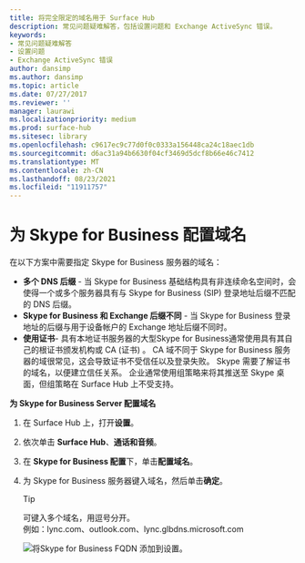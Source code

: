 ```yaml
---
title: 将完全限定的域名用于 Surface Hub
description: 常见问题疑难解答，包括设置问题和 Exchange ActiveSync 错误。
keywords:
- 常见问题疑难解答
- 设置问题
- Exchange ActiveSync 错误
author: dansimp
ms.author: dansimp
ms.topic: article
ms.date: 07/27/2017
ms.reviewer: ''
manager: laurawi
ms.localizationpriority: medium
ms.prod: surface-hub
ms.sitesec: library
ms.openlocfilehash: c9617ec9c77d0f0c0333a156448ca24c18aec1db
ms.sourcegitcommit: d6ac31a94b6630f04cf3469d5dcf8b66e46c7412
ms.translationtype: MT
ms.contentlocale: zh-CN
ms.lasthandoff: 08/23/2021
ms.locfileid: "11911757"
---
```

# <a name="configure-domain-name-for-skype-for-business"></a>为 Skype for Business 配置域名

在以下方案中需要指定 Skype for Business 服务器的域名：
- **多个 DNS 后缀** - 当 Skype for Business 基础结构具有非连续命名空间时，会使得一个或多个服务器具有与 Skype for Business (SIP) 登录地址后缀不匹配的 DNS 后缀。  
- **Skype for Business 和 Exchange 后缀不同** - 当 Skype for Business 登录地址的后缀与用于设备帐户的 Exchange 地址后缀不同时。
- **使用证书**- 具有本地证书服务器的大型Skype for Business通常使用具有其自己的根证书颁发机构或 CA (证书) 。 CA 域不同于 Skype for Business 服务器的域很常见，这会导致证书不受信任以及登录失败。  Skype 需要了解证书的域名，以便建立信任关系。 企业通常使用组策略来将其推送至 Skype 桌面，但组策略在 Surface Hub 上不受支持。

**为 Skype for Business Server 配置域名**</br>
1. 在 Surface Hub 上，打开**设置**。
2. 依次单击 **Surface Hub**、**通话和音频**。 
3. 在 **Skype for Business 配置**下，单击**配置域名**。 
4. 为 Skype for Business 服务器键入域名，然后单击**确定**。 
   > [!TIP]
   > 可键入多个域名，用逗号分开。 <br> 例如：lync.com、outlook.com、lync.glbdns.microsoft.com

    ![将Skype for Business FQDN 添加到设置。](images/system-settings-add-fqdn.png)
